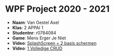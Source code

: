 # WPF Project 2020 - 2021

- **Naam**: Van Gestel Axel
- **Klas**: 2 APPAI 1
- **Studentnr**: r0784084
- **Game**: Mens Erger Je Niet
- **Video**: [SplashScreen + 2 basis schermen](https://youtu.be/c7EWNufmFqA)
- **Video**: [1 Volledige CRUD](https://youtu.be/13fmGukXfNQ)